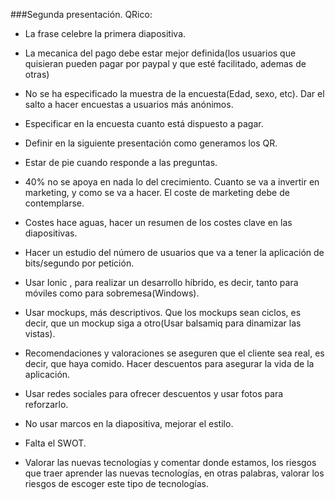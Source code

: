 ###Segunda presentación. QRico:

* La frase celebre la primera diapositiva.

* La mecanica del pago debe estar mejor definida(los usuarios que quisieran pueden pagar por paypal y que esté facilitado, ademas de otras)

* No se ha especificado la muestra de la encuesta(Edad, sexo, etc). Dar el salto a hacer encuestas a usuarios más anónimos.

* Especificar en la encuesta cuanto está dispuesto a pagar.

* Definir en la siguiente presentación como generamos los QR.

* Estar de pie cuando responde a las preguntas.

* 40% no se apoya en nada lo del crecimiento. Cuanto se va a invertir en marketing, y como se va a hacer. El coste de marketing debe de contemplarse.

* Costes hace aguas, hacer un resumen de los costes clave en las diapositivas.

* Hacer un estudio del número de usuarios que va a tener la aplicación de bits/segundo por petición.

* Usar Ionic , para realizar un desarrollo híbrido, es decir, tanto para móviles como para sobremesa(Windows).

* Usar mockups, más descriptivos. Que los mockups sean ciclos, es decir, que un mockup siga a otro(Usar balsamiq para dinamizar las vistas).

* Recomendaciones y valoraciones se aseguren que el cliente sea real, es decir, que haya comido. Hacer descuentos para asegurar la vida de la aplicación.

* Usar redes sociales para ofrecer descuentos y usar fotos para reforzarlo.

* No usar marcos en la diapositiva, mejorar el estilo.

* Falta el SWOT.

* Valorar las nuevas tecnologías y comentar donde estamos, los riesgos que traer aprender las nuevas tecnologías, en otras palabras, valorar los riesgos de escoger este tipo de tecnologías.
